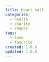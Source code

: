 ```yaml
---
title: Heart half
categories:
  - health
  - charity
  - shapes
tags:
  - love
  - favorite
created: 1.0.0
updated: 1.0.0
---
```

